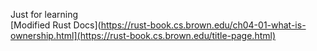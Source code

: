 Just for learning  
[Modified Rust Docs](https://rust-book.cs.brown.edu/ch04-01-what-is-ownership.html](https://rust-book.cs.brown.edu/title-page.html)
